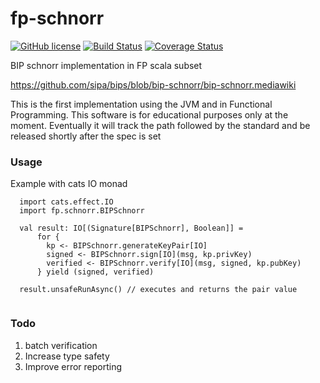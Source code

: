 # fp-schnorr
[![GitHub license](https://img.shields.io/badge/license-MIT-blue.svg)](https://raw.githubusercontent.com/floreslorca/fp-schnorr/master/LICENSE)
[![Build Status](https://travis-ci.org/floreslorca/fp-schnorr.svg?branch=master)](https://travis-ci.org/floreslorca/fp-schnorr) 
[![Coverage Status](https://coveralls.io/repos/github/floreslorca/fp-schnorr/badge.svg?branch=master)](https://coveralls.io/github/floreslorca/fp-schnorr?branch=master)

BIP schnorr implementation in FP scala subset

https://github.com/sipa/bips/blob/bip-schnorr/bip-schnorr.mediawiki

This is the first implementation using the JVM and in Functional Programming. This software is for educational purposes only at the moment. Eventually it will track the path followed by the standard and be released shortly after the spec is set

### Usage ###

Example with cats IO monad
```
  import cats.effect.IO
  import fp.schnorr.BIPSchnorr
  
  val result: IO[(Signature[BIPSchnorr], Boolean]] = 
      for {
        kp <- BIPSchnorr.generateKeyPair[IO]
        signed <- BIPSchnorr.sign[IO](msg, kp.privKey)
        verified <- BIPSchnorr.verify[IO](msg, signed, kp.pubKey)
      } yield (signed, verified)
      
  result.unsafeRunAsync() // executes and returns the pair value
      
```

### Todo ###

1. batch verification
3. Increase type safety
4. Improve error reporting

